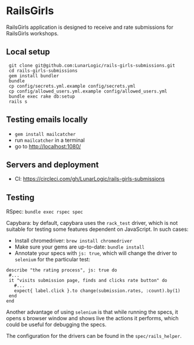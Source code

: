 # RailsGirls

 RailsGirls application is designed to receive and rate submissions for RailsGirls workshops.

## Local setup

     git clone git@github.com:LunarLogic/rails-girls-submissions.git
     cd rails-girls-submissions
     gem install bundler
     bundle
     cp config/secrets.yml.example config/secrets.yml
     cp config/allowed_users.yml.example config/allowed_users.yml
     bundle exec rake db:setup
     rails s

## Testing emails locally

  * `gem install mailcatcher`
  * run `mailcatcher` in a terminal
  * go to [http://localhost:1080/](http://localhost:1080/)

## Servers and deployment

 * CI: https://circleci.com/gh/LunarLogic/rails-girls-submissions

## Testing

 RSpec: ```bundle exec rspec spec```

 Capybara: by default, capybara uses the `rack_test` driver, which is not suitable for testing some features dependent on JavaScript. In such cases:
  * Install chromedriver: `brew install chromedriver`
  * Make sure your gems are up-to-date: `bundle install`
  * Annotate your specs with `js: true`, which will change the driver to `selenium` for the particular test:

 ```
describe "the rating process", js: true do
  #...  
  it "visits submission page, finds and clicks rate button" do
    #...
    expect{ label.click }.to change(submission.rates, :count).by(1)
  end
end
```

Another advantage of using `selenium` is that while running the specs, it opens s browser window and shows live the actions it performs, which could be useful for debugging the specs.

The configuration for the drivers can be found in the `spec/rails_helper`.
